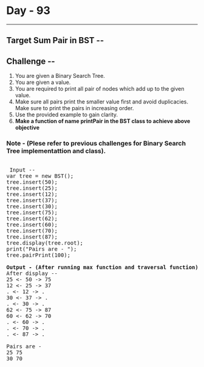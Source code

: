  # Day - 93
---
## Target Sum Pair in BST  --

## Challenge --  
1. You are given a Binary Search Tree.
2. You are given a value. 
3. You are required to print all pair of nodes which add up to the given value. 
4. Make sure all pairs print the smaller value first and avoid duplicacies. Make sure to print the pairs in increasing order. 
5. Use the provided example to gain clarity.
6. <b>Make a function of name printPair in the BST class to achieve above objective</b>
### Note - (Plese refer to previous challenges for Binary Search Tree implementattion and class).

<pre> 
 Input -- 
var tree = new BST();
tree.insert(50);
tree.insert(25);
tree.insert(12);
tree.insert(37);
tree.insert(30);
tree.insert(75);
tree.insert(62);
tree.insert(60);
tree.insert(70);
tree.insert(87);
tree.display(tree.root);
print("Pairs are - ");
tree.pairPrint(100);

<b>Output - (After running max function and traversal function)</b> 
After display -- 
25 <- 50 -> 75
12 <- 25 -> 37
. <- 12 -> .
30 <- 37 -> .
. <- 30 -> .
62 <- 75 -> 87
60 <- 62 -> 70
. <- 60 -> .
. <- 70 -> .
. <- 87 -> .

Pairs are -
25 75
30 70
</pre>